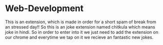 # Web-Development
This is an extension, which is made in order for a short spam of break from an stressed day!! So this is an joke extension named chitkula which means joke in hindi. So in order to enter into it we just need to add the extension on our chrome and everytime we tap on it we recieve an fantastic new jokes.
